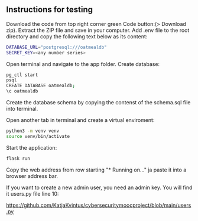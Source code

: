 
## Instructions for testing

Download the code from top right corner green Code button:(> Download zip). Extract the ZIP file and save in your computer. Add .env file to the root directory and copy the following text below as its content:

```bash
DATABASE_URL="postgresql:///oatmealdb"
SECRET_KEY=<any number series>
```


Open terminal and navigate to the app folder. Create database:

```bash
pg_ctl start
psql
CREATE DATABASE oatmealdb;
\c oatmealdb
```

Create the database schema by copying the contenst of the schema.sql file into terminal.

Open another tab in terminal and create a virtual enviroment:

```bash
python3 -m venv venv
source venv/bin/activate
```

Start the application:

```bash
flask run
```

Copy the web address from row starting "* Running on..." ja paste it into a browser address bar.

If you want to create a new admin user, you need an admin key. You will find it users.py file line 10:

https://github.com/KatjaKvintus/cybersecuritymoocproject/blob/main/users.py
